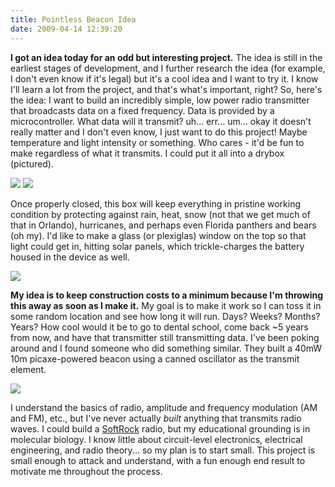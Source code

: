 ```yaml
---
title: Pointless Beacon Idea
date: 2009-04-14 12:39:20
---
```




__I got an idea today for an odd but interesting project.__ The idea is still in the earliest stages of development, and I further research the idea (for example, I don't even know if it's legal) but it's a cool idea and I want to try it. I know I'll learn a lot from the project, and that's what's important, right? So, here's the idea: I want to build an incredibly simple, low power radio transmitter that broadcasts data on a fixed frequency. Data is provided by a microcontroller. What data will it transmit? uh... err... um... okay it doesn't really matter and I don't even know, I just want to do this project! Maybe temperature and light intensity or something. Who cares - it'd be fun to make regardless of what it transmits. I could put it all into a drybox (pictured).

<div class="text-center">

![](https://swharden.com/static/2009/04/14/waterproof_box1.jpg)
![](https://swharden.com/static/2009/04/14/waterproof_box2.jpg)

</div>

Once properly closed, this box will keep everything in pristine working condition by protecting against rain, heat, snow (not that we get much of that in Orlando), hurricanes, and perhaps even Florida panthers and bears (oh my). I'd like to make a glass (or plexiglas) window on the top so that light could get in, hitting solar panels, which trickle-charges the battery housed in the device as well.

<div class="text-center img-border">

![](https://swharden.com/static/2009/04/14/beacon.jpg)

</div>

__My idea is to keep construction costs to a minimum because I'm throwing this away as soon as I make it.__ My goal is to make it work so I can toss it in some random location and see how long it will run. Days? Weeks? Months? Years? How cool would it be to go to dental school, come back ~5 years from now, and have that transmitter still transmitting data. I've been poking around and I found someone who did something similar. They built a 40mW 10m picaxe-powered beacon using a canned oscillator as the transmit element.

<div class="text-center">

![](https://swharden.com/static/2009/04/14/beacon2.jpg)

</div>

I understand the basics of radio, amplitude and frequency modulation (AM and FM), etc., but I've never actually _built_ anything that transmits radio waves. I could build a [SoftRock](http://www.softrockradio.org/) radio, but my educational grounding is in molecular biology. I know little about circuit-level electronics, electrical engineering, and radio theory... so my plan is to start small. This project is small enough to attack and understand, with a fun enough end result to motivate me throughout the process.


